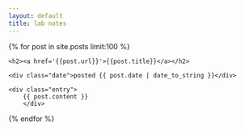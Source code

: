 ```yaml
---
layout: default
title: lab notes
---
```


{% for post in site.posts limit:100 %}

<div class="archive">

	<h2><a href='{{post.url}}'>{{post.title}}</a></h2>

	<div class="date">posted {{ post.date | date_to_string }}</div>

	<div class="entry">
		{{ post.content }}
        </div>

</div>

{% endfor %}
